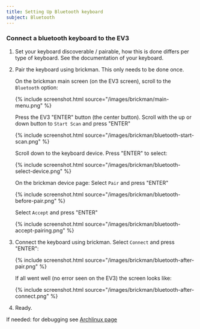 ```yaml
---
title: Setting Up Bluetooth keyboard
subject: Bluetooth
---
```


### Connect a bluetooth keyboard to the EV3

1.  Set your keyboard discoverable / pairable, how this is done differs per type of keyboard. See the documentation of your keyboard.

2.  Pair the keyboard using brickman. This only needs to be done once.

    On the brickman main screen (on the EV3 screen), scroll to the `Bluetooth` option:

    {% include screenshot.html source="/images/brickman/main-menu.png" %}

    Press the EV3 "ENTER" button (the center button). 
    Scroll with the up or down button to `Start Scan` and press "ENTER"

    {% include screenshot.html source="/images/brickman/bluetooth-start-scan.png" %}

    Scroll down to the keyboard device.
    Press "ENTER" to select:

    {% include screenshot.html source="/images/brickman/bluetooth-select-device.png" %}

    On the brickman device page:
    Select `Pair` and press "ENTER"

    {% include screenshot.html source="/images/brickman/bluetooth-before-pair.png" %}

    Select `Accept` and press "ENTER"

    {% include screenshot.html source="/images/brickman/bluetooth-accept-pairing.png" %}

3.  Connect the keyboard using brickman.
    Select `Connect` and press "ENTER":

    {% include screenshot.html source="/images/brickman/bluetooth-after-pair.png" %}

    If all went well (no error seen on the EV3) the screen looks like:

    {% include screenshot.html source="/images/brickman/bluetooth-after-connect.png" %}

4.  Ready.

If needed: for debugging see [Archlinux page]




[Archlinux page]: https://wiki.archlinux.org/index.php/bluetooth_keyboard
